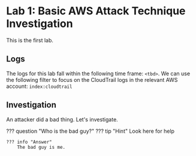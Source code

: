 # Lab 1: Basic AWS Attack Technique Investigation

This is the first lab. 

## Logs
The logs for this lab fall within the following time frame: `<tbd>`.
We can use the following filter to focus on the CloudTrail logs in the relevant AWS account:
`index:cloudtrail` 

## Investigation

An attacker did a bad thing. Let's investigate.

??? question "Who is the bad guy?"
    ??? tip "Hint"
        Look here for help

    ??? info "Answer"
        The bad guy is me. 